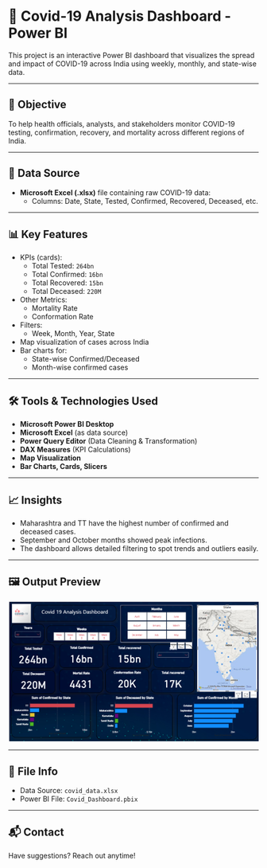 # 🦠 Covid-19 Analysis Dashboard - Power BI

This project is an interactive Power BI dashboard that visualizes the spread and impact of COVID-19 across India using weekly, monthly, and state-wise data.

---

## 📌 Objective
To help health officials, analysts, and stakeholders monitor COVID-19 testing, confirmation, recovery, and mortality across different regions of India.

---

## 📁 Data Source
- **Microsoft Excel (.xlsx)** file containing raw COVID-19 data:
  - Columns: Date, State, Tested, Confirmed, Recovered, Deceased, etc.

---

## 📊 Key Features
- KPIs (cards):  
  - Total Tested: `264bn`  
  - Total Confirmed: `16bn`  
  - Total Recovered: `15bn`  
  - Total Deceased: `220M`  
- Other Metrics:
  - Mortality Rate
  - Conformation Rate
- Filters:
  - Week, Month, Year, State
- Map visualization of cases across India
- Bar charts for:
  - State-wise Confirmed/Deceased
  - Month-wise confirmed cases

---

## 🛠️ Tools & Technologies Used
- **Microsoft Power BI Desktop**
- **Microsoft Excel** (as data source)
- **Power Query Editor** (Data Cleaning & Transformation)
- **DAX Measures** (KPI Calculations)
- **Map Visualization**
- **Bar Charts, Cards, Slicers**

---

## 📈 Insights
- Maharashtra and TT have the highest number of confirmed and deceased cases.
- September and October months showed peak infections.
- The dashboard allows detailed filtering to spot trends and outliers easily.

---

## 🖼️ Output Preview
![Covid Dashboard](./Screenshot%202025-07-28%20072214.png)

---

## 📁 File Info
- Data Source: `covid_data.xlsx`
- Power BI File: `Covid_Dashboard.pbix`

---

## 📬 Contact
Have suggestions? Reach out anytime!
